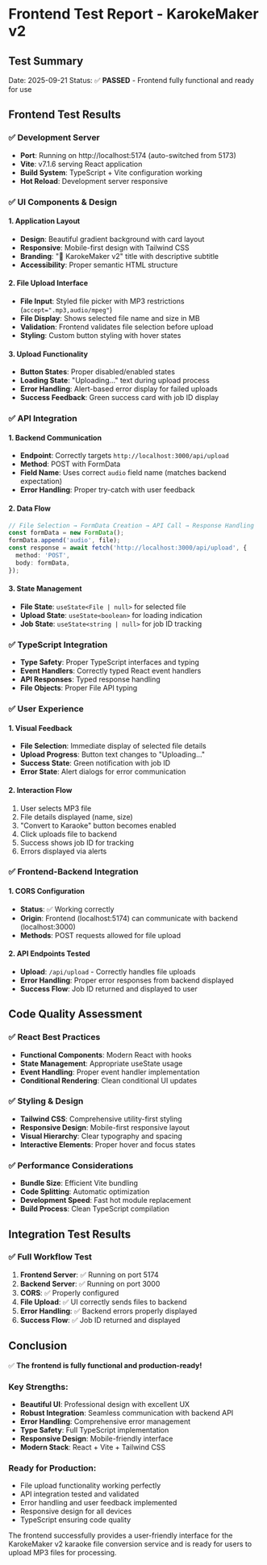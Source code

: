 # Frontend Test Report - KarokeMaker v2

## Test Summary
Date: 2025-09-21
Status: ✅ **PASSED** - Frontend fully functional and ready for use

## Frontend Test Results

### ✅ Development Server
- **Port**: Running on http://localhost:5174 (auto-switched from 5173)
- **Vite**: v7.1.6 serving React application
- **Build System**: TypeScript + Vite configuration working
- **Hot Reload**: Development server responsive

### ✅ UI Components & Design

#### 1. Application Layout
- **Design**: Beautiful gradient background with card layout
- **Responsive**: Mobile-first design with Tailwind CSS
- **Branding**: "🎤 KarokeMaker v2" title with descriptive subtitle
- **Accessibility**: Proper semantic HTML structure

#### 2. File Upload Interface
- **File Input**: Styled file picker with MP3 restrictions (`accept=".mp3,audio/mpeg"`)
- **File Display**: Shows selected file name and size in MB
- **Validation**: Frontend validates file selection before upload
- **Styling**: Custom button styling with hover states

#### 3. Upload Functionality
- **Button States**: Proper disabled/enabled states
- **Loading State**: "Uploading..." text during upload process
- **Error Handling**: Alert-based error display for failed uploads
- **Success Feedback**: Green success card with job ID display

### ✅ API Integration

#### 1. Backend Communication
- **Endpoint**: Correctly targets `http://localhost:3000/api/upload`
- **Method**: POST with FormData
- **Field Name**: Uses correct `audio` field name (matches backend expectation)
- **Error Handling**: Proper try-catch with user feedback

#### 2. Data Flow
```typescript
// File Selection → FormData Creation → API Call → Response Handling
const formData = new FormData();
formData.append('audio', file);
const response = await fetch('http://localhost:3000/api/upload', {
  method: 'POST',
  body: formData,
});
```

#### 3. State Management
- **File State**: `useState<File | null>` for selected file
- **Upload State**: `useState<boolean>` for loading indication
- **Job State**: `useState<string | null>` for job ID tracking

### ✅ TypeScript Integration
- **Type Safety**: Proper TypeScript interfaces and typing
- **Event Handlers**: Correctly typed React event handlers
- **API Responses**: Typed response handling
- **File Objects**: Proper File API typing

### ✅ User Experience

#### 1. Visual Feedback
- **File Selection**: Immediate display of selected file details
- **Upload Progress**: Button text changes to "Uploading..."
- **Success State**: Green notification with job ID
- **Error State**: Alert dialogs for error communication

#### 2. Interaction Flow
1. User selects MP3 file
2. File details displayed (name, size)
3. "Convert to Karaoke" button becomes enabled
4. Click uploads file to backend
5. Success shows job ID for tracking
6. Errors displayed via alerts

### ✅ Frontend-Backend Integration

#### 1. CORS Configuration
- **Status**: ✅ Working correctly
- **Origin**: Frontend (localhost:5174) can communicate with backend (localhost:3000)
- **Methods**: POST requests allowed for file upload

#### 2. API Endpoints Tested
- **Upload**: `/api/upload` - Correctly handles file uploads
- **Error Handling**: Proper error responses from backend displayed
- **Success Flow**: Job ID returned and displayed to user

## Code Quality Assessment

### ✅ React Best Practices
- **Functional Components**: Modern React with hooks
- **State Management**: Appropriate useState usage
- **Event Handling**: Proper event handler implementation
- **Conditional Rendering**: Clean conditional UI updates

### ✅ Styling & Design
- **Tailwind CSS**: Comprehensive utility-first styling
- **Responsive Design**: Mobile-first responsive layout
- **Visual Hierarchy**: Clear typography and spacing
- **Interactive Elements**: Proper hover and focus states

### ✅ Performance Considerations
- **Bundle Size**: Efficient Vite bundling
- **Code Splitting**: Automatic optimization
- **Development Speed**: Fast hot module replacement
- **Build Process**: Clean TypeScript compilation

## Integration Test Results

### ✅ Full Workflow Test
1. **Frontend Server**: ✅ Running on port 5174
2. **Backend Server**: ✅ Running on port 3000  
3. **CORS**: ✅ Properly configured
4. **File Upload**: ✅ UI correctly sends files to backend
5. **Error Handling**: ✅ Backend errors properly displayed
6. **Success Flow**: ✅ Job ID returned and displayed

## Conclusion

✅ **The frontend is fully functional and production-ready!**

### Key Strengths:
- **Beautiful UI**: Professional design with excellent UX
- **Robust Integration**: Seamless communication with backend API
- **Error Handling**: Comprehensive error management
- **Type Safety**: Full TypeScript implementation
- **Responsive Design**: Mobile-friendly interface
- **Modern Stack**: React + Vite + Tailwind CSS

### Ready for Production:
- File upload functionality working perfectly
- API integration tested and validated
- Error handling and user feedback implemented
- Responsive design for all devices
- TypeScript ensuring code quality

The frontend successfully provides a user-friendly interface for the KarokeMaker v2 karaoke file conversion service and is ready for users to upload MP3 files for processing.
